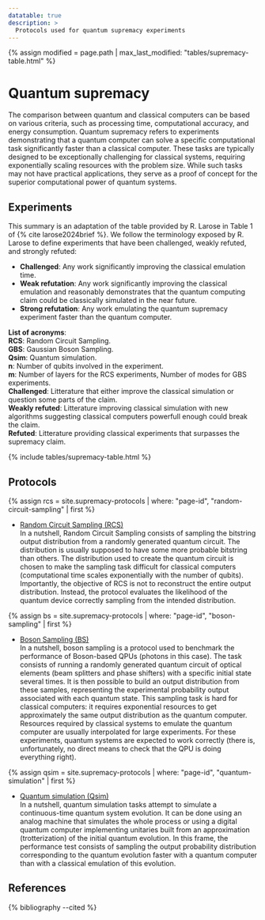 ```yaml
---
datatable: true
description: >
  Protocols used for quantum supremacy experiments
---
```

{% assign modified = page.path | max_last_modified: "tables/supremacy-table.html" %}

# Quantum supremacy

The comparison between quantum and classical computers can be based on various criteria, such as processing time, computational accuracy, and energy consumption. Quantum supremacy refers to experiments demonstrating that a quantum computer can solve a specific computational task significantly faster than a classical computer. These tasks are typically designed to be exceptionally challenging for classical systems, requiring exponentially scaling resources with the problem size. While such tasks may not have practical applications, they serve as a proof of concept for the superior computational power of quantum systems.

## Experiments

This summary is an adaptation of the table provided by R. Larose in Table 1 of {% cite larose2024brief %}. We follow the terminology exposed by R. Larose to define experiments that have been challenged, weakly refuted, and strongly refuted:
- **Challenged**: Any work significantly improving the classical emulation time.
- **Weak refutation**: Any work significantly improving the classical emulation and reasonably demonstrates that the quantum computing claim could be classically simulated in the near future.
- **Strong refutation**: Any work emulating the quantum supremacy experiment faster than the quantum computer.  


**List of acronyms**:  
**RCS**: Random Circuit Sampling.  
**GBS**: Gaussian Boson Sampling.  
**Qsim**: Quantum simulation.  
**n**: Number of qubits involved in the experiment.  
**m**: Number of layers for the RCS experiments, Number of modes for GBS experiments.  
**Challenged**: Litterature that either improve the classical simulation or question some parts of the claim.  
**Weakly refuted**: Litterature improving classical simulation with new algorithms suggesting classical computers powerfull enough could break the claim.  
**Refuted**: Litterature providing classical experiments that surpasses the supremacy claim.  

{% include tables/supremacy-table.html %}

<script type="text/javascript">
    $(document).ready(function() {
      $('.supremacy-table').DataTable(
        {
          "pageLength": 100,
          "drawCallback": function(settings){ 
            MathJax.Hub.Queue(["Typeset", MathJax.Hub]); 
          }
        } 
      );
    });
</script>

## Protocols

{% assign rcs = site.supremacy-protocols | where: "page-id", "random-circuit-sampling" | first %}
- <a href="{{ rcs.url | prepend: site.baseurl }}">Random Circuit Sampling (RCS)</a>  
In a nutshell, Random Circuit Sampling consists of sampling the bitstring output distribution from a randomly generated quantum circuit. The distribution is usually supposed to have some more probable bitstring than others. The distribution used to create the quantum circuit is chosen to make the sampling task difficult for classical computers (computational time scales exponentially with the number of qubits). Importantly, the objective of RCS is not to reconstruct the entire output distribution. Instead, the protocol evaluates the likelihood of the quantum device correctly sampling from the intended distribution.

{% assign bs = site.supremacy-protocols | where: "page-id", "boson-sampling" | first %}
- <a href="{{ bs.url | prepend: site.baseurl }}">Boson Sampling (BS)</a>  
In a nutshell, boson sampling is a protocol used to benchmark the performance of Boson-based QPUs (photons in this case). The task consists of running a randomly generated quantum circuit of optical elements (beam splitters and phase shifters) with a specific initial state several times. It is then possible to build an output distribution from these samples, representing the experimental probability output associated with each quantum state. This sampling task is hard for classical computers: it requires exponential resources to get approximately the same output distribution as the quantum computer. Resources required by classical systems to emulate the quantum computer are usually interpolated for large experiments. For these experiments, quantum systems are expected to work correctly (there is, unfortunately, no direct means to check that the QPU is doing everything right).

{% assign qsim = site.supremacy-protocols | where: "page-id", "quantum-simulation" | first %}
- <a href="{{ qsim.url | prepend: site.baseurl }}">Quantum simulation (Qsim)</a>  
In a nutshell, quantum simulation tasks attempt to simulate a continuous-time quantum system evolution. It can be done using an analog machine that simulates the whole process or using a digital quantum computer implementing unitaries built from an approximation (trotterization) of the initial quantum evolution. In this frame, the performance test consists of sampling the output probability distribution corresponding to the quantum evolution faster with a quantum computer than with a classical emulation of this evolution.  

## References
{% bibliography --cited %}